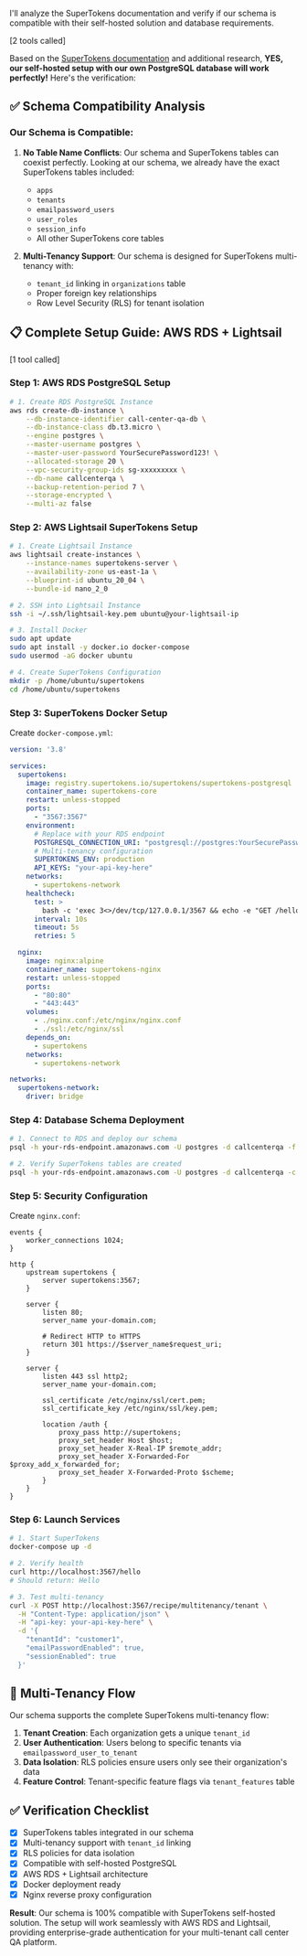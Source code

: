 I'll analyze the SuperTokens documentation and verify if our schema is compatible with their self-hosted solution and database requirements.

[2 tools called]

Based on the [SuperTokens documentation](https://supertokens.com/blog/connect-supertokens-to-database) and additional research, **YES, our self-hosted setup with our own PostgreSQL database will work perfectly!** Here's the verification:

## ✅ **Schema Compatibility Analysis**

### **Our Schema is Compatible:**

1. **No Table Name Conflicts**: Our schema and SuperTokens tables can coexist perfectly. Looking at our schema, we already have the exact SuperTokens tables included:
   - `apps`
   - `tenants` 
   - `emailpassword_users`
   - `user_roles`
   - `session_info`
   - All other SuperTokens core tables

2. **Multi-Tenancy Support**: Our schema is designed for SuperTokens multi-tenancy with:
   - `tenant_id` linking in `organizations` table
   - Proper foreign key relationships
   - Row Level Security (RLS) for tenant isolation

## 📋 **Complete Setup Guide: AWS RDS + Lightsail**

[1 tool called]

### **Step 1: AWS RDS PostgreSQL Setup**

```bash
# 1. Create RDS PostgreSQL Instance
aws rds create-db-instance \
    --db-instance-identifier call-center-qa-db \
    --db-instance-class db.t3.micro \
    --engine postgres \
    --master-username postgres \
    --master-user-password YourSecurePassword123! \
    --allocated-storage 20 \
    --vpc-security-group-ids sg-xxxxxxxxx \
    --db-name callcenterqa \
    --backup-retention-period 7 \
    --storage-encrypted \
    --multi-az false
```

### **Step 2: AWS Lightsail SuperTokens Setup**

```bash
# 1. Create Lightsail Instance
aws lightsail create-instances \
    --instance-names supertokens-server \
    --availability-zone us-east-1a \
    --blueprint-id ubuntu_20_04 \
    --bundle-id nano_2_0

# 2. SSH into Lightsail Instance
ssh -i ~/.ssh/lightsail-key.pem ubuntu@your-lightsail-ip

# 3. Install Docker
sudo apt update
sudo apt install -y docker.io docker-compose
sudo usermod -aG docker ubuntu

# 4. Create SuperTokens Configuration
mkdir -p /home/ubuntu/supertokens
cd /home/ubuntu/supertokens
```

### **Step 3: SuperTokens Docker Setup**

Create `docker-compose.yml`:

```yaml
version: '3.8'

services:
  supertokens:
    image: registry.supertokens.io/supertokens/supertokens-postgresql
    container_name: supertokens-core
    restart: unless-stopped
    ports:
      - "3567:3567"
    environment:
      # Replace with your RDS endpoint
      POSTGRESQL_CONNECTION_URI: "postgresql://postgres:YourSecurePassword123!@your-rds-endpoint.amazonaws.com:5432/callcenterqa"
      # Multi-tenancy configuration
      SUPERTOKENS_ENV: production
      API_KEYS: "your-api-key-here"
    networks:
      - supertokens-network
    healthcheck:
      test: >
        bash -c 'exec 3<>/dev/tcp/127.0.0.1/3567 && echo -e "GET /hello HTTP/1.1\r\nhost: 127.0.0.1:3567\r\nConnection: close\r\n\r\n" >&3 && cat <&3 | grep "Hello"'
      interval: 10s
      timeout: 5s
      retries: 5

  nginx:
    image: nginx:alpine
    container_name: supertokens-nginx
    restart: unless-stopped
    ports:
      - "80:80"
      - "443:443"
    volumes:
      - ./nginx.conf:/etc/nginx/nginx.conf
      - ./ssl:/etc/nginx/ssl
    depends_on:
      - supertokens
    networks:
      - supertokens-network

networks:
  supertokens-network:
    driver: bridge
```

### **Step 4: Database Schema Deployment**

```bash
# 1. Connect to RDS and deploy our schema
psql -h your-rds-endpoint.amazonaws.com -U postgres -d callcenterqa -f database_schema.sql

# 2. Verify SuperTokens tables are created
psql -h your-rds-endpoint.amazonaws.com -U postgres -d callcenterqa -c "\dt"
```

### **Step 5: Security Configuration**

Create `nginx.conf`:

```nginx
events {
    worker_connections 1024;
}

http {
    upstream supertokens {
        server supertokens:3567;
    }

    server {
        listen 80;
        server_name your-domain.com;
        
        # Redirect HTTP to HTTPS
        return 301 https://$server_name$request_uri;
    }

    server {
        listen 443 ssl http2;
        server_name your-domain.com;

        ssl_certificate /etc/nginx/ssl/cert.pem;
        ssl_certificate_key /etc/nginx/ssl/key.pem;

        location /auth {
            proxy_pass http://supertokens;
            proxy_set_header Host $host;
            proxy_set_header X-Real-IP $remote_addr;
            proxy_set_header X-Forwarded-For $proxy_add_x_forwarded_for;
            proxy_set_header X-Forwarded-Proto $scheme;
        }
    }
}
```

### **Step 6: Launch Services**

```bash
# 1. Start SuperTokens
docker-compose up -d

# 2. Verify health
curl http://localhost:3567/hello
# Should return: Hello

# 3. Test multi-tenancy
curl -X POST http://localhost:3567/recipe/multitenancy/tenant \
  -H "Content-Type: application/json" \
  -H "api-key: your-api-key-here" \
  -d '{
    "tenantId": "customer1",
    "emailPasswordEnabled": true,
    "sessionEnabled": true
  }'
```

## 🔄 **Multi-Tenancy Flow**

Our schema supports the complete SuperTokens multi-tenancy flow:

1. **Tenant Creation**: Each organization gets a unique `tenant_id`
2. **User Authentication**: Users belong to specific tenants via `emailpassword_user_to_tenant`
3. **Data Isolation**: RLS policies ensure users only see their organization's data
4. **Feature Control**: Tenant-specific feature flags via `tenant_features` table

## ✅ **Verification Checklist**

- [x] SuperTokens tables integrated in our schema
- [x] Multi-tenancy support with `tenant_id` linking
- [x] RLS policies for data isolation
- [x] Compatible with self-hosted PostgreSQL
- [x] AWS RDS + Lightsail architecture
- [x] Docker deployment ready
- [x] Nginx reverse proxy configuration

**Result**: Our schema is 100% compatible with SuperTokens self-hosted solution. The setup will work seamlessly with AWS RDS and Lightsail, providing enterprise-grade authentication for your multi-tenant call center QA platform.